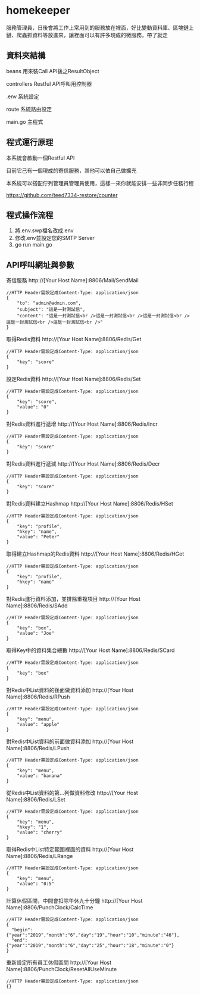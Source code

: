 # homekeeper
服務管理員，日後會將工作上常用到的服務放在裡面，好比變動資料庫、區塊鏈上鏈、爬蟲抓資料等放進來，讓裡面可以有許多現成的微服務，帶了就走

## 資料夾結構
beans 用來裝Call API後之ResultObject

controllers Restful API呼叫用控制器

.env 系統設定

route 系統路由設定

main.go 主程式

## 程式運行原理
本系統會啟動一個Restful API

目前它己有一個現成的寄信服務，其他可以依自己做擴充

本系統可以搭配佇列管理員管理員使用，這樣一來你就能安排一些非同步任務行程

https://github.com/teed7334-restore/counter

## 程式操作流程
1. 將.env.swp檔名改成.env
2. 修改.env並設定您的SMTP Server
3. go run main.go

## API呼叫網址與參數
寄信服務 http://[Your Host Name]:8806/Mail/SendMail
```
//HTTP Header需設定成Content-Type: application/json
{
    "to": "admin@admin.com",
    "subject": "這是一封測試信",
    "content": "這是一封測試信<br />這是一封測試信<br />這是一封測試信<br />這是一封測試信<br />這是一封測試信<br />"
}
```

取得Redis資料 http://[Your Host Name]:8806/Redis/Get
```
//HTTP Header需設定成Content-Type: application/json
{
    "key": "score"
}
```

設定Redis資料 http://[Your Host Name]:8806/Redis/Set
```
//HTTP Header需設定成Content-Type: application/json
{
    "key": "score",
    "value": "0"
}
```

對Redis資料進行遞增 http://[Your Host Name]:8806/Redis/Incr
```
//HTTP Header需設定成Content-Type: application/json
{
    "key": "score"
}
```

對Redis資料進行遞減 http://[Your Host Name]:8806/Redis/Decr
```
//HTTP Header需設定成Content-Type: application/json
{
    "key": "score"
}
```

對Redis資料建立Hashmap http://[Your Host Name]:8806/Redis/HSet
```
//HTTP Header需設定成Content-Type: application/json
{
    "key": "profile",
    "hkey": "name",
    "value": "Peter"
}
```

取得建立Hashmap的Redis資料 http://[Your Host Name]:8806/Redis/HGet
```
//HTTP Header需設定成Content-Type: application/json
{
    "key": "profile",
    "hkey": "name"
}
```

對Redis進行資料添加，並排除重複項目 http://[Your Host Name]:8806/Redis/SAdd
```
//HTTP Header需設定成Content-Type: application/json
{
    "key": "box",
    "value": "Joe"
}
```

取得Key中的資料集合總數 http://[Your Host Name]:8806/Redis/SCard
```
//HTTP Header需設定成Content-Type: application/json
{
    "key": "box"
}
```

對Redis中List資料的後面做資料添加 http://[Your Host Name]:8806/Redis/RPush
```
//HTTP Header需設定成Content-Type: application/json
{
    "key": "menu",
    "value": "apple"
}
```

對Redis中List資料的前面做資料添加 http://[Your Host Name]:8806/Redis/LPush
```
//HTTP Header需設定成Content-Type: application/json
{
    "key": "menu",
    "value": "banana"
}
```

從Redis中List資料的第...列做資料修改 http://[Your Host Name]:8806/Redis/LSet
```
//HTTP Header需設定成Content-Type: application/json
{
    "key": "menu",
    "hkey": "1",
    "value": "cherry"
}
```

取得Redis中List特定範圍裡面的資料 http://[Your Host Name]:8806/Redis/LRange
```
//HTTP Header需設定成Content-Type: application/json
{
    "key": "menu",
    "value": "0:5"
}
```

計算休假區間，中間會扣除午休九十分鐘 http://[Your Host Name]:8806/PunchClock/CalcTime
```
//HTTP Header需設定成Content-Type: application/json
{
  "begin":{"year":"2019","month":"6","day":"19","hour":"10","minute":"46"},
  "end":{"year":"2019","month":"6","day":"25","hour":"18","minute":"0"}
}
```

重新設定所有員工休假區間 http://[Your Host Name]:8806/PunchClock/ResetAllUseMinute
```
//HTTP Header需設定成Content-Type: application/json
{}
```